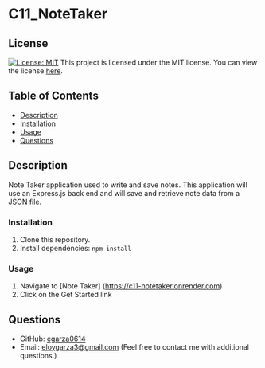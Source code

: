 # C11_NoteTaker
## License
[![License: MIT](https://img.shields.io/badge/License-MIT-yellow.svg)](https://opensource.org/license/mit)
This project is licensed under the MIT license. You can view the license [here](https://opensource.org/licenses/mit).
## Table of Contents
* [Description](#description)
* [Installation](#installation)
* [Usage](#usage)
* [Questions](#questions)

## Description
Note Taker application used to write and save notes. This application will use an Express.js back end and will save and retrieve note data from a JSON file.

### Installation

1. Clone this repository.
2. Install dependencies: `npm install`

### Usage

1. Navigate to [Note Taker] (https://c11-notetaker.onrender.com)
2. Click on the Get Started link

## Questions
* GitHub: [egarza0614](https://github.com/egarza0614)
* Email: eloygarza3@gmail.com (Feel free to contact me with additional questions.)


